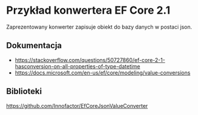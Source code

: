 # Przykład konwertera EF Core 2.1

Zaprezentowany konwerter zapisuje obiekt do bazy danych w postaci json.


## Dokumentacja
- https://stackoverflow.com/questions/50727860/ef-core-2-1-hasconversion-on-all-properties-of-type-datetime
- https://docs.microsoft.com/en-us/ef/core/modeling/value-conversions

## Biblioteki
https://github.com/Innofactor/EfCoreJsonValueConverter
